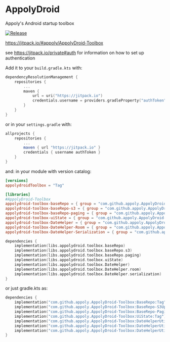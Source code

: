 # AppolyDroid

Appoly's Android startup toolbox

[![Release](https://jitpack.io/v/appoly/AppolyDroid-Toolbox.svg)](https://jitpack.io/#appoly/AppolyDroid-Toolbox)

https://jitpack.io/#appoly/AppolyDroid-Toolbox

see https://jitpack.io/private#auth for information on how to set up authentication

Add it to your `build.gradle.kts` with:
```gradle.kts
dependencyResolutionManagement {
	repositories {
		...
		maven {
			url = uri("https://jitpack.io")
			credentials.username = providers.gradleProperty("authToken").get()
		}
	}
}
```
or in your `settings.gradle` with:
```gradle
allprojects {
    repositories {
        ...
        maven { url "https://jitpack.io" }
        credentials { username authToken }
    }
}
```

and: in your module with version catalog:
```toml
[versions]
appolydroidToolbox = "Tag"

[libraries]
#AppolyDroid-Toolbox
appolydroid-toolbox-baseRepo = { group = "com.github.appoly.AppolyDroid-Toolbox", name = "BaseRepo", version.ref = "appolydroidToolbox" }
appolydroid-toolbox-baseRepo-s3 = { group = "com.github.appoly.AppolyDroid-Toolbox", name = "BaseRepo-S3Uploader", version.ref = "appolydroidToolbox" }
appolydroid-toolbox-baseRepo-paging = { group = "com.github.appoly.AppolyDroid-Toolbox", name = "BaseRepo-Paging", version.ref = "appolydroidToolbox" }
appolydroid-toolbox-uiState = { group = "com.github.appoly.AppolyDroid-Toolbox", name = "UiState", version.ref = "appolydroidToolbox" }
appolydroid-toolbox-DateHelper = { group = "com.github.appoly.AppolyDroid-Toolbox", name = "DateHelperUtil", version.ref = "appolydroidToolbox" }
appolydroid-toolbox-DateHelper-Room = { group = "com.github.appoly.AppolyDroid-Toolbox", name = "DateHelperUtil-Room", version.ref = "appolydroidToolbox" }
appolydroid-toolbox-DateHelper-Serialization = { group = "com.github.appoly.AppolyDroid-Toolbox", name = "DateHelperUtil-Serialization", version.ref = "appolydroidToolbox" }
```
```gradle.kts
dependencies {
    implementation(libs.appolydroid.toolbox.baseRepo)
    implementation(libs.appolydroid.toolbox.baseRepo.s3)
    implementation(libs.appolydroid.toolbox.baseRepo.paging)
    implementation(libs.appolydroid.toolbox.uiState)
    implementation(libs.appolydroid.toolbox.DateHelper)
    implementation(libs.appolydroid.toolbox.DateHelper.room)
    implementation(libs.appolydroid.toolbox.DateHelper.serialization)
}
```
or just gradle.kts as:
```gradle.kts
dependencies {
    implementation("com.github.appoly.AppolyDroid-Toolbox:BaseRepo:Tag")
    implementation("com.github.appoly.AppolyDroid-Toolbox:BaseRepo-S3Uploader:Tag")
    implementation("com.github.appoly.AppolyDroid-Toolbox:BaseRepo-Paging:Tag")
    implementation("com.github.appoly.AppolyDroid-Toolbox:UiState:Tag")
    implementation("com.github.appoly.AppolyDroid-Toolbox:DateHelperUtil:Tag")
    implementation("com.github.appoly.AppolyDroid-Toolbox:DateHelperUtil-Room:Tag")
    implementation("com.github.appoly.AppolyDroid-Toolbox:DateHelperUtil-Serialization:Tag")
}
```